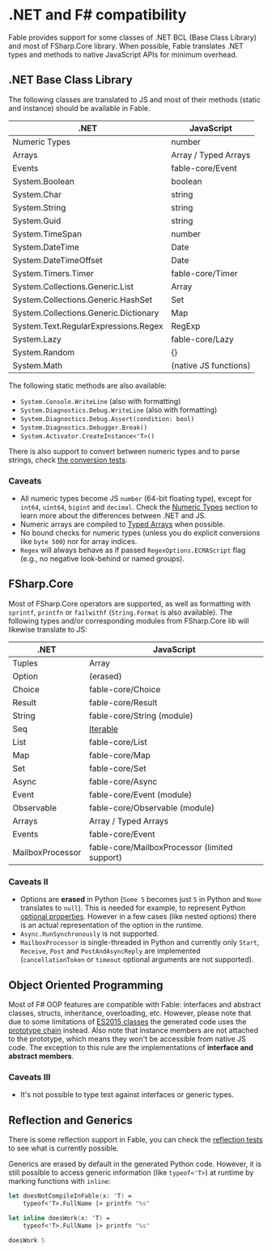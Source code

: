 # .NET and F# compatibility

Fable provides support for some classes of .NET BCL (Base Class Library) and most of FSharp.Core library. When possible, Fable translates .NET types and methods to native JavaScript APIs for minimum overhead.

## .NET Base Class Library

The following classes are translated to JS and most of their methods (static and instance) should be available in Fable.

.NET                                  | JavaScript
--------------------------------------|----------------------------
Numeric Types                         | number
Arrays                                | Array / Typed Arrays
Events                                | fable-core/Event
System.Boolean                        | boolean
System.Char                           | string
System.String                         | string
System.Guid                           | string
System.TimeSpan                       | number
System.DateTime                       | Date
System.DateTimeOffset                 | Date
System.Timers.Timer                   | fable-core/Timer
System.Collections.Generic.List       | Array
System.Collections.Generic.HashSet    | Set
System.Collections.Generic.Dictionary | Map
System.Text.RegularExpressions.Regex  | RegExp
System.Lazy                           | fable-core/Lazy
System.Random                         | {}
System.Math                           | (native JS functions)

The following static methods are also available:

- `System.Console.WriteLine` (also with formatting)
- `System.Diagnostics.Debug.WriteLine` (also with formatting)
- `System.Diagnostics.Debug.Assert(condition: bool)`
- `System.Diagnostics.Debugger.Break()`
- `System.Activator.CreateInstance<'T>()`

There is also support to convert between numeric types and to parse strings, check [the conversion tests](https://github.com/fable-compiler/Fable/blob/master/tests/Main/ConvertTests.fs).

### Caveats

- All numeric types become JS `number` (64-bit floating type), except for `int64`, `uint64`, `bigint` and `decimal`. Check the [Numeric Types](numbers.md) section to learn more about the differences between .NET and JS.
- Numeric arrays are compiled to [Typed Arrays](https://developer.mozilla.org/en-US/docs/Web/JavaScript/Reference/Global_Objects/TypedArray) when possible.
- No bound checks for numeric types (unless you do explicit conversions like `byte 500`) nor for array indices.
- `Regex` will always behave as if passed `RegexOptions.ECMAScript` flag (e.g., no negative look-behind or named groups).

## FSharp.Core

Most of FSharp.Core operators are supported, as well as formatting with `sprintf`, `printfn` or `failwithf` (`String.Format` is also available).
The following types and/or corresponding modules from FSharp.Core lib will likewise translate to JS:

.NET              | JavaScript
------------------|----------------------------------------------------------
Tuples            | Array
Option            | (erased)
Choice            | fable-core/Choice
Result            | fable-core/Result
String            | fable-core/String (module)
Seq               | [Iterable](http://babeljs.io/docs/learn-es2015/#iterators-for-of)
List              | fable-core/List
Map               | fable-core/Map
Set               | fable-core/Set
Async             | fable-core/Async
Event             | fable-core/Event (module)
Observable        | fable-core/Observable (module)
Arrays            | Array / Typed Arrays
Events            | fable-core/Event
MailboxProcessor  | fable-core/MailboxProcessor (limited support)

### Caveats II

- Options are **erased** in Python (`Some 5` becomes just `5` in Python and `None` translates to `null`). This is needed for example, to represent Python [optional properties](https://docs.python.org/3/library/typing.html#typing.Optional). However in a few cases (like nested options) there is an actual representation of the option in the runtime.
- `Async.RunSynchronously` is not supported.
- `MailboxProcessor` is single-threaded in Python and currently only `Start`, `Receive`, `Post` and `PostAndAsyncReply` are implemented (`cancellationToken` or `timeout` optional arguments are not supported).

## Object Oriented Programming

Most of F# OOP features are compatible with Fable: interfaces and abstract classes, structs, inheritance, overloading, etc. However, please note that due to some limitations of [ES2015 classes](https://developer.mozilla.org/en-US/docs/Web/JavaScript/Reference/Classes) the generated code uses the [prototype chain](https://developer.mozilla.org/en-US/docs/Web/JavaScript/Inheritance_and_the_prototype_chain) instead. Also note that instance members are not attached to the prototype, which means they won't be accessible from native JS code. The exception to this rule are the implementations of **interface and abstract members**.

### Caveats III

- It's not possible to type test against interfaces or generic types.

## Reflection and Generics

There is some reflection support in Fable, you can check the [reflection tests](https://github.com/fable-compiler/Fable/blob/master/tests/Main/ReflectionTests.fs) to see what is currently possible.

Generics are erased by default in the generated Python code. However, it is still possible to access generic information (like `typeof<'T>`) at runtime by marking functions with `inline`:

```fsharp
let doesNotCompileInFable(x: 'T) =
    typeof<'T>.FullName |> printfn "%s"

let inline doesWork(x: 'T) =
    typeof<'T>.FullName |> printfn "%s"

doesWork 5
```
